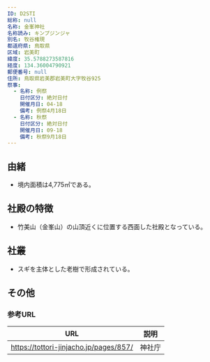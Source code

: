 ```yaml
---
ID: D2STI
総称: null
名称: 金峯神社
名称読み: キンプジンジャ
別名: 牧谷権現
都道府県: 鳥取県
区域: 岩美町
緯度: 35.5788273587816
経度: 134.36004790921
郵便番号: null
住所: 鳥取県岩美郡岩美町大字牧谷925
祭事:
  - 名称: 例祭
    日付区分: 絶対日付
    開催月日: 04-18
    備考: 例祭4月18日
  - 名称: 秋祭
    日付区分: 絶対日付
    開催月日: 09-18
    備考: 秋祭9月18日
---
```


## 由緒

- 境内面積は4,775㎡である。

## 社殿の特徴

- 竹美山（金峯山）の山頂近くに位置する西面した社殿となっている。

## 社叢

- スギを主体とした老樹で形成されている。

## その他

### 参考URL

| URL                                    | 説明   |
| -------------------------------------- | ------ |
| https://tottori-jinjacho.jp/pages/857/ | 神社庁 |

